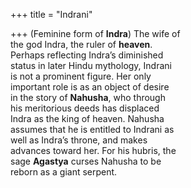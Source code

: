 +++
title = "Indrani"

+++
(Feminine form of **Indra**) The wife of  
the god Indra, the ruler of **heaven**.  
Perhaps reflecting Indra’s diminished  
status in later Hindu mythology, Indrani  
is not a prominent figure. Her only  
important role is as an object of desire  
in the story of **Nahusha**, who through  
his meritorious deeds has displaced  
Indra as the king of heaven. Nahusha  
assumes that he is entitled to Indrani as  
well as Indra’s throne, and makes  
advances toward her. For his hubris, the  
sage **Agastya** curses Nahusha to be  
reborn as a giant serpent.